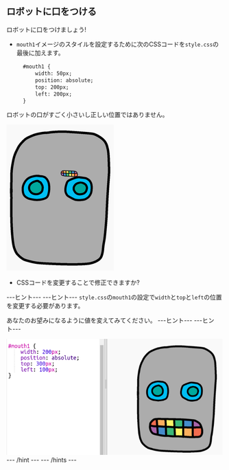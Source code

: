 ## ロボットに口をつける

ロボットに口をつけましょう!

- `mouth1`イメージのスタイルを設定するために次のCSSコードを`style.css`の最後に加えます。
    
        #mouth1 {
            width: 50px;
            position: absolute;
            top: 200px;
            left: 200px;
        }
        

ロボットの口がすごく小さいし正しい位置ではありません。

![スクリーンショット](images/robot-mouth.png)

- CSSコードを変更することで修正できますか?

\---ヒント\--- \---ヒント\--- `style.css`の`mouth1`の設定で`width`と`top`と`left`の位置を変更する必要があります。

あなたのお望みになるように値を変えてみてください。 \---ヒント\--- \---ヒント\---

![スクリーンショット](images/robot-mouth-code.png) \--- /hint \--- \--- /hints \---